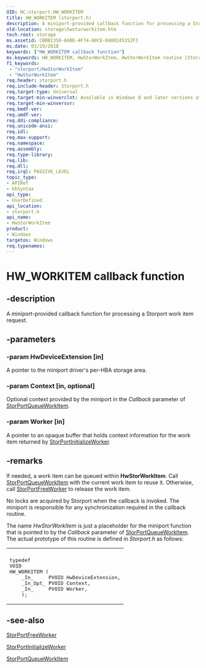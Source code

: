 ```yaml
---
UID: NC:storport.HW_WORKITEM
title: HW_WORKITEM (storport.h)
description: A miniport-provided callback function for processing a Storport work item request.
old-location: storage\hwstorworkitem.htm
tech.root: storage
ms.assetid: CBBB1350-66BE-4F74-A0CE-0400245352F3
ms.date: 03/29/2018
keywords: ["HW_WORKITEM callback function"]
ms.keywords: HW_WORKITEM, HwStorWorkItem, HwStorWorkItem routine [Storage Devices], storage.hwstorworkitem, storport/HwStorWorkItem
f1_keywords:
 - "storport/HwStorWorkItem"
 - "HwStorWorkItem"
req.header: storport.h
req.include-header: Storport.h
req.target-type: Universal
req.target-min-winverclnt: Available in Windows 8 and later versions of Windows.
req.target-min-winversvr: 
req.kmdf-ver: 
req.umdf-ver: 
req.ddi-compliance: 
req.unicode-ansi: 
req.idl: 
req.max-support: 
req.namespace: 
req.assembly: 
req.type-library: 
req.lib: 
req.dll: 
req.irql: PASSIVE_LEVEL
topic_type:
- APIRef
- kbSyntax
api_type:
- UserDefined
api_location:
- storport.h
api_name:
- HwStorWorkItem
product:
- Windows
targetos: Windows
req.typenames: 
---
```


# HW_WORKITEM callback function


## -description


A miniport-provided callback function for processing a Storport work item request.


## -parameters




### -param HwDeviceExtension [in]

A pointer to the miniport driver's per-HBA storage area. 


### -param Context [in, optional]

Optional context provided by the miniport in the <i>Callback</i> parameter of <a href="https://docs.microsoft.com/windows-hardware/drivers/ddi/storport/nf-storport-storportqueueworkitem">StorPortQueueWorkItem</a>.


### -param Worker [in]

A pointer to an opaque buffer that holds context information for the work item returned by <a href="https://docs.microsoft.com/windows-hardware/drivers/ddi/storport/nf-storport-storportinitializeworker">StorPortInitializeWorker</a>.


## -remarks



If needed, a work item can be queued within <b>HwStorWorkItem</b>. Call <a href="https://docs.microsoft.com/windows-hardware/drivers/ddi/storport/nf-storport-storportqueueworkitem">StorPortQueueWorkItem</a> with the current work item to reuse it. Otherwise, call <a href="https://docs.microsoft.com/windows-hardware/drivers/ddi/storport/nf-storport-storportfreeworker">StorPortFreeWorker</a> to release the work item.

No locks are acquired by Storport when the callback is invoked. The miniport is responsible for any synchronization required in the callback routine.

The name <i>HwStorWorkItem</i> is just a placeholder for the miniport function that is pointed to by the <i>Callback</i> parameter of  <a href="https://docs.microsoft.com/windows-hardware/drivers/ddi/storport/nf-storport-storportqueueworkitem">StorPortQueueWorkItem</a>. The actual prototype of this routine is defined in <i>Storport.h</i> as follows:

<div class="code"><span codelanguage=""><table>
<tr>
<th></th>
</tr>
<tr>
<td>
<pre>typedef
VOID
HW_WORKITEM (
    _In_     PVOID HwDeviceExtension,
    _In_Opt_ PVOID Context,
    _In_     PVOID Worker,
    );</pre>
</td>
</tr>
</table></span></div>



## -see-also




<a href="https://docs.microsoft.com/windows-hardware/drivers/ddi/storport/nf-storport-storportfreeworker">StorPortFreeWorker</a>



<a href="https://docs.microsoft.com/windows-hardware/drivers/ddi/storport/nf-storport-storportinitializeworker">StorPortInitializeWorker</a>



<a href="https://docs.microsoft.com/windows-hardware/drivers/ddi/storport/nf-storport-storportqueueworkitem">StorPortQueueWorkItem</a>
 

 

